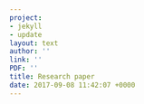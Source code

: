 ```yaml
---
project:
- jekyll
- update
layout: text
author: ''
link: ''
PDF: ''
title: Research paper
date: 2017-09-08 11:42:07 +0000
---
```

